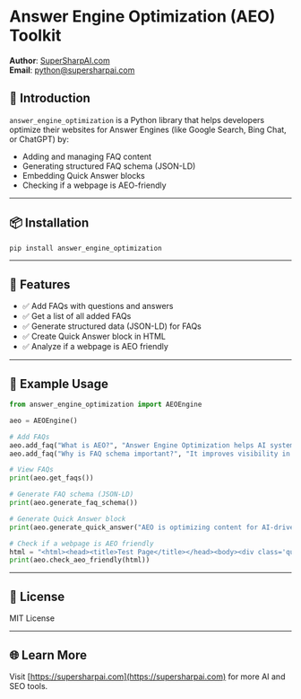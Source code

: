 
# Answer Engine Optimization (AEO) Toolkit

**Author**: [SuperSharpAI.com](https://supersharpai.com)  
**Email**: python@supersharpai.com

## 🚀 Introduction

`answer_engine_optimization` is a Python library that helps developers optimize their websites for Answer Engines (like Google Search, Bing Chat, or ChatGPT) by:

- Adding and managing FAQ content
- Generating structured FAQ schema (JSON-LD)
- Embedding Quick Answer blocks
- Checking if a webpage is AEO-friendly

---

## 📦 Installation

```bash
pip install answer_engine_optimization
```

---

## 🧠 Features

- ✅ Add FAQs with questions and answers
- ✅ Get a list of all added FAQs
- ✅ Generate structured data (JSON-LD) for FAQs
- ✅ Create Quick Answer block in HTML
- ✅ Analyze if a webpage is AEO friendly

---

## 🧪 Example Usage

```python
from answer_engine_optimization import AEOEngine

aeo = AEOEngine()

# Add FAQs
aeo.add_faq("What is AEO?", "Answer Engine Optimization helps AI systems like ChatGPT understand your content.")
aeo.add_faq("Why is FAQ schema important?", "It improves visibility in AI-based search and voice assistants.")

# View FAQs
print(aeo.get_faqs())

# Generate FAQ schema (JSON-LD)
print(aeo.generate_faq_schema())

# Generate Quick Answer block
print(aeo.generate_quick_answer("AEO is optimizing content for AI-driven platforms like ChatGPT and Google Search."))

# Check if a webpage is AEO friendly
html = "<html><head><title>Test Page</title></head><body><div class='quick-answer'></div></body></html>"
print(aeo.check_aeo_friendly(html))
```

---

## 📄 License

MIT License

---

## 🌐 Learn More

Visit [https://supersharpai.com](https://supersharpai.com) for more AI and SEO tools.
